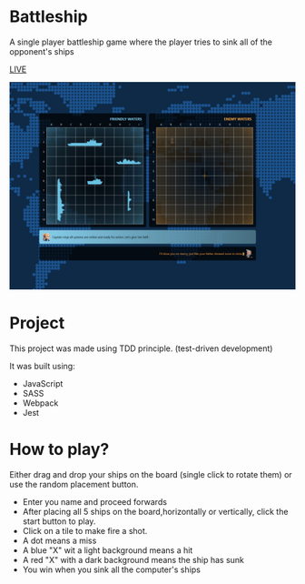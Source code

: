 
# Battleship

A single player battleship game where the player tries to sink all of the opponent's ships

[LIVE](https://jet-black-ninja.github.io/BattleShip/dist/index.html)

![image](./public/Screenshot%202024-09-04%20165607.png)

# Project

This project was made using TDD principle. (test-driven development)

It was built using:

- JavaScript
- SASS
- Webpack
- Jest

# How to play?

Either drag and drop your ships on the board (single click to rotate them) or use the random placement button.

- Enter you name and proceed forwards
- After placing all 5 ships on the board,horizontally or vertically, click the start button to play.
- Click on a tile to make fire a shot.
- A dot means a miss
- A blue "X" wit a light background means a hit
- A red "X" with a dark background means the ship has sunk
- You win when you sink all the computer's ships
